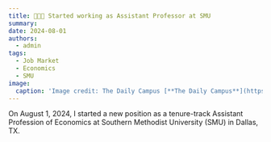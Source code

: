 ```yaml
---
title: 👨🏼‍🏫 Started working as Assistant Professor at SMU
summary: 
date: 2024-08-01
authors:
  - admin
tags:
  - Job Market
  - Economics
  - SMU
image:
  caption: 'Image credit: The Daily Campus [**The Daily Campus**](https://smudailycampus.com/1050448/hilltop-happenings/smu-initiatives-work-toward-increasing-campus-diversity/)'
---
```


On August 1, 2024, I started a new position as a tenure-track Assistant Profession of Economics at Southern Methodist University (SMU) in Dallas, TX.


